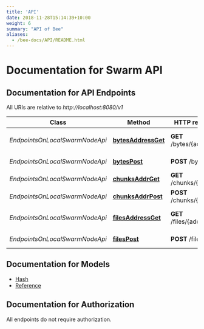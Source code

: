 ```yaml
---
title: 'API'
date: 2018-11-28T15:14:39+10:00
weight: 6
summary: "API of Bee"
aliases:
  - /bee-docs/API/README.html
---
```

# Documentation for Swarm API

<a name="documentation-for-api-endpoints"></a>
## Documentation for API Endpoints

All URIs are relative to *http://localhost:8080/v1*

Class | Method | HTTP request | Description
------------ | ------------- | ------------- | -------------
*EndpointsOnLocalSwarmNodeApi* | [**bytesAddressGet**](/bee-docs/API/EndpointsOnLocalSwarmNodeApi.html#bytesaddressget) | **GET** /bytes/{address} | Get addressed data
*EndpointsOnLocalSwarmNodeApi* | [**bytesPost**](/bee-docs/API/EndpointsOnLocalSwarmNodeApi.html#bytespost) | **POST** /bytes | Upload data
*EndpointsOnLocalSwarmNodeApi* | [**chunksAddrGet**](/bee-docs/API/EndpointsOnLocalSwarmNodeApi.html#chunksaddrget) | **GET** /chunks/{addr} | Get Chunk
*EndpointsOnLocalSwarmNodeApi* | [**chunksAddrPost**](/bee-docs/API/EndpointsOnLocalSwarmNodeApi.html#chunksaddrpost) | **POST** /chunks/{addr} | Upload Chunk
*EndpointsOnLocalSwarmNodeApi* | [**filesAddressGet**](/bee-docs/API/EndpointsOnLocalSwarmNodeApi.html#filesaddressget) | **GET** /files/{address} | Get addressed data
*EndpointsOnLocalSwarmNodeApi* | [**filesPost**](/bee-docs/API/EndpointsOnLocalSwarmNodeApi.html#filespost) | **POST** /files | Upload data


<a name="documentation-for-models"></a>
## Documentation for Models

 - [Hash](/bee-docs/API/Hash.html)
 - [Reference](/bee-docs/API/Reference.html)


<a name="documentation-for-authorization"></a>
## Documentation for Authorization

All endpoints do not require authorization.
